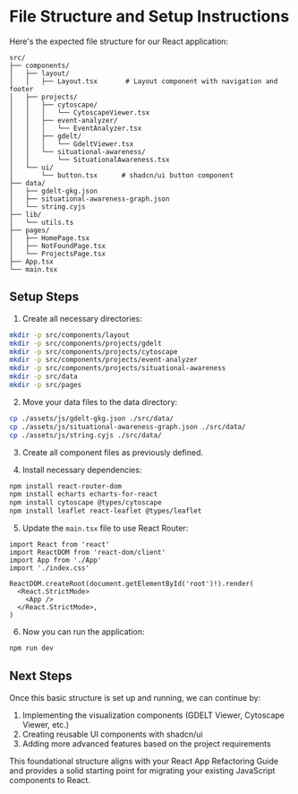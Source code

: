 # File Structure and Setup Instructions

Here's the expected file structure for our React application:

```
src/
├── components/
│   ├── layout/
│   │   ├── Layout.tsx       # Layout component with navigation and footer
│   ├── projects/
│   │   ├── cytoscape/
│   │   │   └── CytoscapeViewer.tsx
│   │   ├── event-analyzer/
│   │   │   └── EventAnalyzer.tsx
│   │   ├── gdelt/
│   │   │   └── GdeltViewer.tsx
│   │   └── situational-awareness/
│   │       └── SituationalAwareness.tsx
│   └── ui/
│       └── button.tsx      # shadcn/ui button component
├── data/
│   ├── gdelt-gkg.json
│   ├── situational-awareness-graph.json
│   └── string.cyjs
├── lib/
│   └── utils.ts
├── pages/
│   ├── HomePage.tsx
│   ├── NotFoundPage.tsx
│   └── ProjectsPage.tsx
├── App.tsx
└── main.tsx
```

## Setup Steps

1. Create all necessary directories:
```bash
mkdir -p src/components/layout
mkdir -p src/components/projects/gdelt
mkdir -p src/components/projects/cytoscape
mkdir -p src/components/projects/event-analyzer
mkdir -p src/components/projects/situational-awareness
mkdir -p src/data
mkdir -p src/pages
```

2. Move your data files to the data directory:
```bash
cp ./assets/js/gdelt-gkg.json ./src/data/
cp ./assets/js/situational-awareness-graph.json ./src/data/
cp ./assets/js/string.cyjs ./src/data/
```

3. Create all component files as previously defined.

4. Install necessary dependencies:
```bash
npm install react-router-dom
npm install echarts echarts-for-react
npm install cytoscape @types/cytoscape
npm install leaflet react-leaflet @types/leaflet
```

5. Update the `main.tsx` file to use React Router:
```tsx
import React from 'react'
import ReactDOM from 'react-dom/client'
import App from './App'
import './index.css'

ReactDOM.createRoot(document.getElementById('root')!).render(
  <React.StrictMode>
    <App />
  </React.StrictMode>,
)
```

6. Now you can run the application:
```bash
npm run dev
```

## Next Steps

Once this basic structure is set up and running, we can continue by:

1. Implementing the visualization components (GDELT Viewer, Cytoscape Viewer, etc.)
2. Creating reusable UI components with shadcn/ui
3. Adding more advanced features based on the project requirements

This foundational structure aligns with your React App Refactoring Guide and provides a solid starting point for migrating your existing JavaScript components to React.
